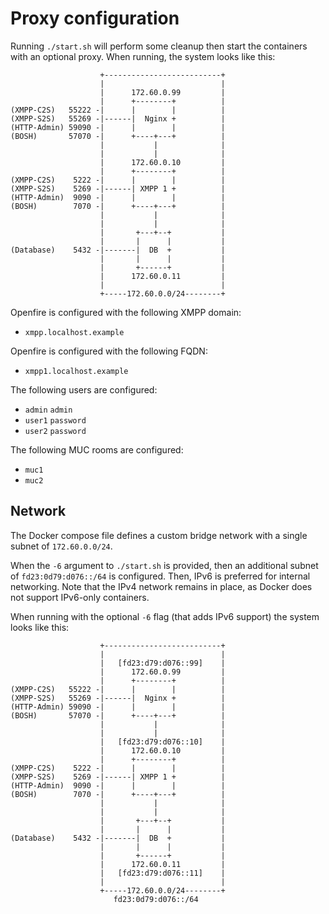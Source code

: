 # Proxy configuration

Running `./start.sh` will perform some cleanup then start the containers with an optional proxy.
When running, the system looks like this:

```
                    +--------------------------+
                    |                          |
                    |      172.60.0.99         |
                    |      +--------+          |
(XMPP-C2S)   55222 -|      |        |          |
(XMPP-S2S)   55269 -|------|  Nginx +          |
(HTTP-Admin) 59090 -|      |        |          |
(BOSH)       57070 -|      +----+---+          |
                    |           |              |
                    |           |              |
                    |      172.60.0.10         |
                    |      +--------+          |
(XMPP-C2S)    5222 -|      |        |          |
(XMPP-S2S)    5269 -|------| XMPP 1 +          |
(HTTP-Admin)  9090 -|      |        |          |
(BOSH)        7070 -|      +----+---+          |
                    |           |              |
                    |           |              |
                    |       +---+--+           |
                    |       |      |           |
(Database)    5432 -|-------|  DB  +           |
                    |       |      |           |
                    |       +------+           |
                    |      172.60.0.11         |
                    |                          |
                    +-----172.60.0.0/24--------+
```

Openfire is configured with the following XMPP domain:

* `xmpp.localhost.example`

Openfire is configured with the following FQDN:

* `xmpp1.localhost.example`

The following users are configured:

* `admin` `admin`
* `user1` `password`
* `user2` `password`

The following MUC rooms are configured:

* `muc1`
* `muc2`

## Network

The Docker compose file defines a custom bridge network with a single subnet of `172.60.0.0/24`.

When the `-6` argument to `./start.sh` is provided, then an additional subnet of `fd23:0d79:d076::/64` is configured.
Then, IPv6 is preferred for internal networking. Note that the IPv4 network remains in place, as Docker does not support
IPv6-only containers.

When running with the optional `-6` flag (that adds IPv6 support) the system looks like this:

```
                    +--------------------------+
                    |                          |
                    |   [fd23:d79:d076::99]    |
                    |      172.60.0.99         |
                    |      +--------+          |
(XMPP-C2S)   55222 -|      |        |          |
(XMPP-S2S)   55269 -|------|  Nginx +          |
(HTTP-Admin) 59090 -|      |        |          |
(BOSH)       57070 -|      +----+---+          |
                    |           |              |
                    |           |              |
                    |   [fd23:d79:d076::10]    |
                    |      172.60.0.10         |
                    |      +--------+          |
(XMPP-C2S)    5222 -|      |        |          |
(XMPP-S2S)    5269 -|------| XMPP 1 +          |
(HTTP-Admin)  9090 -|      |        |          |
(BOSH)        7070 -|      +----+---+          |
                    |           |              |
                    |           |              |
                    |       +---+--+           |
                    |       |      |           |
(Database)    5432 -|-------|  DB  +           |
                    |       |      |           |
                    |       +------+           |
                    |      172.60.0.11         |
                    |   [fd23:d79:d076::11]    |
                    |                          |
                    +-----172.60.0.0/24--------+
                       fd23:0d79:d076::/64
```